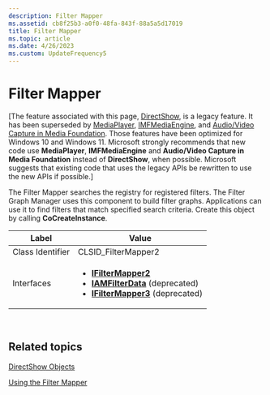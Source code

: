 ```yaml
---
description: Filter Mapper
ms.assetid: cb8f25b3-a0f0-48fa-843f-88a5a5d17019
title: Filter Mapper
ms.topic: article
ms.date: 4/26/2023
ms.custom: UpdateFrequency5
---
```


# Filter Mapper

\[The feature associated with this page, [DirectShow](/windows/win32/directshow/directshow), is a legacy feature. It has been superseded by [MediaPlayer](/uwp/api/Windows.Media.Playback.MediaPlayer), [IMFMediaEngine](/windows/win32/api/mfmediaengine/nn-mfmediaengine-imfmediaengine), and [Audio/Video Capture in Media Foundation](windows/win32/medfound/audio-video-capture-in-media-foundation). Those features have been optimized for Windows 10 and Windows 11. Microsoft strongly recommends that new code use **MediaPlayer**, **IMFMediaEngine** and **Audio/Video Capture in Media Foundation** instead of **DirectShow**, when possible. Microsoft suggests that existing code that uses the legacy APIs be rewritten to use the new APIs if possible.\]

The Filter Mapper searches the registry for registered filters. The Filter Graph Manager uses this component to build filter graphs. Applications can use it to find filters that match specified search criteria. Create this object by calling **CoCreateInstance**.




| Label | Value |
|--------|-------|
| Class Identifier | CLSID_FilterMapper2 | 
| Interfaces | <ul><li><a href="/windows/desktop/api/Strmif/nn-strmif-ifiltermapper2"><strong>IFilterMapper2</strong></a></li><li><a href="iamfilterdata.md"><strong>IAMFilterData</strong></a> (deprecated)</li><li><a href="/windows/desktop/api/Strmif/nn-strmif-ifiltermapper3"><strong>IFilterMapper3</strong></a> (deprecated)</li></ul> | 




 

## Related topics

<dl> <dt>

[DirectShow Objects](directshow-objects.md)
</dt> <dt>

[Using the Filter Mapper](using-the-filter-mapper.md)
</dt> </dl>

 

 



